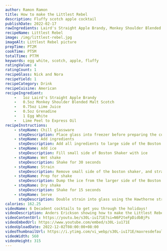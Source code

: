 ```yaml
---
author: Ramon Ramon
title: How to make the Littlest Rebel
description: Fluffy scotch apple cocktail
publishDate: 2022-02-17
rawIngredients: Laird's Straight Apple Brandy, Monkey Shoulder Blended Malt Scotch, Lime Juice, Grenadine, Egg White, Lime Oil
recipeName: Littlest Rebel
image: /img/littlest-rebel.jpg
imageAlt: Littlest Rebel picture
prepTime: PT2M
cookTime: PT5M
totalTime: PT7M
keywords: egg white, scotch, apple, fluffy
ratingValue: 4
ratingCount: 1
recipeGlass: Nick and Nora
recipeYield: 1
recipeCategory: Drink
recipeCuisine: American
recipeIngredient:
    -   1oz Laird's Straight Apple Brandy
    -   0.5oz Monkey Shoulder Blended Malt Scotch
    -   0.75oz Lime Juice
    -   0.5oz Grenadine
    -   1 Egg White
    -   Lime Peel to Express Oil
recipeInstructions:
    - stepName: Chill glassware
      stepDescription: Place glass into freezer before preparing the cocktail 
    - stepName: Add ingredients
      stepDescription: Add all ingredients to large side of the Boston Shaker
    - stepName: Add ice
      stepDescription: Fill small side of Boston Shaker with ice
    - stepName: Wet shake
      stepDescription: Shake for 30 seconds
    - stepName: Strain
      stepDescription: Remove small side of the boston shaker, and strain drink from larger side into the smaller side of the Boston Shaker
    - stepName: Prep for shake
      stepDescription: Dump the ice from the larger side of the Boston shaker, and place the small side onto the larger side
    - stepName: Dry shake
      stepDescription: Shake for 15 seconds
    - stepName: Serve
      stepDescription: Double strain into glass using the Hawthorne strainer and fine mesh strainer
calories: 162.25
videoName: 6 Decadent cocktails to get you through the holidays!
videoDescription: Anders Erickson showing how to make the Littlest Rebel
videoContentUrl: https://youtu.be/s30L-iu171E?si=N6P2teFpDidbBjPs
videoEmbedUrl: https://www.youtube.com/embed/s30L-iu171E
videoUploadDate: 2022-12-02T08:00:00+08:00
videoThumbnailUrl: https://i.ytimg.com/vi_webp/s30L-iu171E/maxresdefault.webp
videoWidth: 560
videoHeight: 315
---
```

